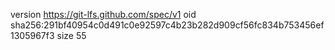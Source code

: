 version https://git-lfs.github.com/spec/v1
oid sha256:291bf40954c0d491c0e92597c4b23b282d909cf56fc834b753456ef1305967f3
size 55
